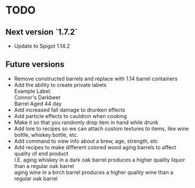 <h1>TODO</h1>
<h2>Next version `1.7.2`</h2>
<ul>
	<li>Update to Spigot 1.14.2</li>
</ul>
<h2>Future versions</h2>
<ul>
	<li>Remove constructed barrels and replace with 1.14 barrel containers</li>
	<li>Add the ability to create private labels<br>Example Label:<br>Connor's Darkbeer<br>Barrel Aged 44 day</li>
	<li>Add increased fall damage to drunken effects</li>
	<li>Add particle effects to cauldron when cooking</li>
	<li>Make it so that you randomly drop item in hand while drunk</li>
	<li>Add lore to recipes so we can attach custom textures to items, like wine bottle, whiskey bottle, etc.</li>
  <li>Add command to view info about a brew, age, strength, etc</li>
  <li>Add recipes to make different colored wood aging barrels to affect quality of end product <br>I.E. aging whiskey in a dark oak barrel produces a higher quality liquor than a regular oak barrel<br>aging wine in a birch barrel produces a higher quality wine than a regular oak barrel</li>
</ul>
